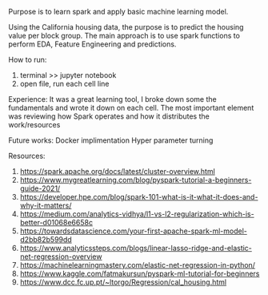 Purpose is to learn spark and apply basic machine learning model. 

Using the California housing data, the purpose is to predict the housing value per block group. 
The main approach is to use spark functions to perform EDA, Feature Engineering and predictions. 

How to run:
1. terminal >> jupyter notebook
2. open file, run each cell line

Experience: It was a great learning tool, I broke down some the fundamentals and wrote it down on each cell. 
The most important element was reviewing how Spark operates and how it distributes the work/resources

Future works:
Docker implimentation
Hyper parameter turning

Resources:
1. https://spark.apache.org/docs/latest/cluster-overview.html
2. https://www.mygreatlearning.com/blog/pyspark-tutorial-a-beginners-guide-2021/
3. https://developer.hpe.com/blog/spark-101-what-is-it-what-it-does-and-why-it-matters/
4. https://medium.com/analytics-vidhya/l1-vs-l2-regularization-which-is-better-d01068e6658c
5. https://towardsdatascience.com/your-first-apache-spark-ml-model-d2bb82b599dd
6. https://www.analyticssteps.com/blogs/linear-lasso-ridge-and-elastic-net-regression-overview
7. https://machinelearningmastery.com/elastic-net-regression-in-python/
8. https://www.kaggle.com/fatmakursun/pyspark-ml-tutorial-for-beginners
9. https://www.dcc.fc.up.pt/~ltorgo/Regression/cal_housing.html